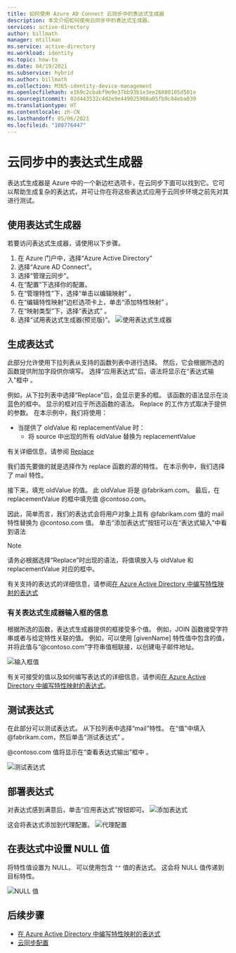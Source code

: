 ```yaml
---
title: 如何使用 Azure AD Connect 云同步中的表达式生成器
description: 本文介绍如何使用云同步中的表达式生成器。
services: active-directory
author: billmath
manager: mtillman
ms.service: active-directory
ms.workload: identity
ms.topic: how-to
ms.date: 04/19/2021
ms.subservice: hybrid
ms.author: billmath
ms.collection: M365-identity-device-management
ms.openlocfilehash: e169c2cbabf9e9e37bb93b1e3ee26080105d501e
ms.sourcegitcommit: 02d443532c4d2e9e449025908a05fb9c84eba039
ms.translationtype: HT
ms.contentlocale: zh-CN
ms.lasthandoff: 05/06/2021
ms.locfileid: "108776447"
---
```

# <a name="expression-builder-with-cloud-sync"></a>云同步中的表达式生成器
表达式生成器是 Azure 中的一个新边栏选项卡，在云同步下面可以找到它。它可以帮助生成复杂的表达式，并可让你在将这些表达式应用于云同步环境之前先对其进行测试。

## <a name="use-the-expression-builder"></a>使用表达式生成器
若要访问表达式生成器，请使用以下步骤。

 1. 在 Azure 门户中，选择“Azure Active Directory”
 2. 选择“Azure AD Connect”。
 3. 选择“管理云同步”。
 4. 在“配置”下选择你的配置。
 5. 在“管理特性”下，选择“单击以编辑映射” 。
 6. 在“编辑特性映射”边栏选项卡上，单击“添加特性映射” 。
 7. 在“映射类型”下，选择“表达式” 。
 8. 选择“试用表达式生成器(预览版)”。
 ![使用表达式生成器](media/how-to-expression-builder/expression-1.png)

## <a name="build-an-expression"></a>生成表达式
此部分允许使用下拉列表从支持的函数列表中进行选择。  然后，它会根据所选的函数提供附加字段供你填写。  选择“应用表达式”后，语法将显示在“表达式输入”框中 。

例如，从下拉列表中选择“Replace”后，会显示更多的框。  该函数的语法显示在淡蓝色的框中。  显示的框对应于所选函数的语法。  Replace 的工作方式取决于提供的参数。  在本示例中，我们将使用：

- 当提供了 oldValue 和 replacementValue 时：
    - 将 source 中出现的所有 oldValue 替换为 replacementValue

有关详细信息，请参阅 [Replace](reference-expressions.md#replace)

我们首先要做的就是选择作为 replace 函数的源的特性。 在本示例中，我们选择了 mail 特性。 

接下来，填充 oldValue 的值。  此 oldValue 将是 @fabrikam.com。  最后，在 replacementValue 的框中填充值 @contoso.com。

因此，简单而言，我们的表达式会将用户对象上具有 @fabrikam.com 值的 mail 特性替换为 @contoso.com 值。  单击“添加表达式”按钮可以在“表达式输入”中看到语法 


>[!NOTE]
>请务必根据选择“Replace”时出现的语法，将值填放入与 oldValue 和 replacementValue 对应的框中。

有关支持的表达式的详细信息，请参阅[在 Azure Active Directory 中编写特性映射的表达式](reference-expressions.md)

### <a name="information-on-expression-builder-input-boxes"></a>有关表达式生成器输入框的信息
根据所选的函数，表达式生成器提供的框接受多个值。  例如，JOIN 函数接受字符串或者与给定特性关联的值。  例如，可以使用 [givenName] 特性值中包含的值，并将此值与“@contoso.com”字符串值相联接，以创建电子邮件地址。

  ![输入框值](media/how-to-expression-builder/expression-8.png)

有关可接受的值以及如何编写表达式的详细信息，请参阅[在 Azure Active Directory 中编写特性映射的表达式](reference-expressions.md)。

## <a name="test-an-expression"></a>测试表达式
在此部分可以测试表达式。  从下拉列表中选择“mail”特性。  在“值”中填入 @fabrikam.com，然后单击“测试表达式” 。  

@contoso.com 值将显示在“查看表达式输出”框中 。

 ![测试表达式](media/how-to-expression-builder/expression-4.png)

## <a name="deploy-the-expression"></a>部署表达式
对表达式感到满意后，单击“应用表达式”按钮即可。
![添加表达式](media/how-to-expression-builder/expression-5.png)

这会将表达式添加到代理配置。
![代理配置](media/how-to-expression-builder/expression-6.png)

## <a name="setting-a-null-value-on-an-expression"></a>在表达式中设置 NULL 值
将特性值设置为 NULL。  可以使用包含 `""` 值的表达式。  这会将 NULL 值传递到目标特性。

![NULL 值](media/how-to-expression-builder/expression-7.png)



## <a name="next-steps"></a>后续步骤 

- [在 Azure Active Directory 中编写特性映射的表达式](reference-expressions.md)
- [云同步配置](how-to-configure.md)
